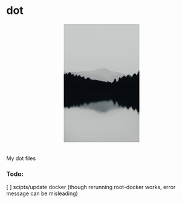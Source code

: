 # dot
<p align="center">
<img style="width:200px" src="https://github.com/somnek/dot/blob/main/source/gaspar-zaldo-mjF6GCSDKgU-unsplash.jpg"/>
</p>
<br/>
My dot files


### Todo:
[ ] scipts/update docker (though rerunning root-docker works, error message can be misleading)
